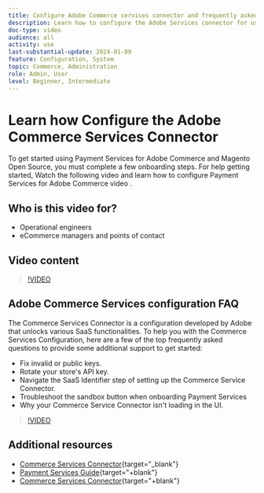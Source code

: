 ```yaml
---
title: Configure Adobe Commerce services connector and frequently asked questions
description: Learn how to configure the Adobe Services connector for use with SaaS products from Adobe Commerce. Learn some common issues and how to resolve them.
doc-type: video
audience: all
activity: use
last-substantial-update: 2024-01-09
feature: Configuration, System
topic: Commerce, Administration
role: Admin, User
level: Beginner, Intermediate
---
```

# Learn how Configure the Adobe Commerce Services Connector

To get started using Payment Services for Adobe Commerce and Magento Open Source, you must complete a few onboarding steps. For help getting started, Watch the following video and learn how to configure Payment Services for Adobe Commerce video .

## Who is this video for?

- Operational engineers
- eCommerce managers and points of contact

## Video content

>[!VIDEO](https://video.tv.adobe.com/v/3425957?learn=on)

## Adobe Commerce Services configuration FAQ

The Commerce Services Connector is a configuration developed by Adobe that unlocks various SaaS functionalities. To help you with the Commerce Services Configuration, here are a few of the top frequently asked questions to provide some additional support to get started:

- Fix invalid or public keys.
- Rotate your store's API key.
- Navigate the SaaS Identifier step of setting up the Commerce Service Connector.
- Troubleshoot the sandbox button when onboarding Payment Services
- Why your Commerce Service Connector isn't loading in the UI.

>[!VIDEO](https://video.tv.adobe.com/v/3425959?learn=on)

## Additional resources

- [Commerce Services Connector](https://experienceleague.adobe.com/docs/commerce-merchant-services/user-guides/integration-services/saas.html){target="_blank"}
- [Payment Services Guide](https://experienceleague.adobe.com/docs/commerce-merchant-services/payment-services/guide-overview.html){target="+blank"}
- [Commerce Services Connector](https://experienceleague.adobe.com/docs/commerce-merchant-services/user-guides/integration-services/saas.html){target="+blank"}

